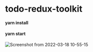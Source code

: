 # todo-redux-toolkit
#### yarn install
#### yarn start
![Screenshot from 2022-03-18 10-55-15](https://user-images.githubusercontent.com/95620433/158959717-d7b87dc2-8956-4048-805d-217ed3972283.png)

